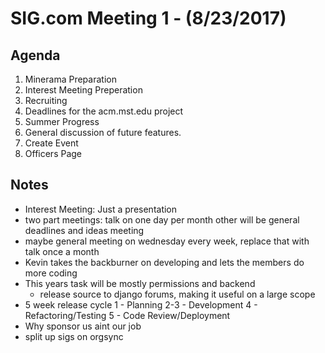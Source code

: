# SIG.com Meeting 1 - (8/23/2017)
## Agenda
1. Minerama Preparation
2. Interest Meeting Preperation
3. Recruiting
4. Deadlines for the acm.mst.edu project
5. Summer Progress
6. General discussion of future features.
7. Create Event
8. Officers Page
## Notes
  - Interest Meeting: Just a presentation
  - two part meetings: talk on one day per month other will be general deadlines and ideas meeting
  - maybe general meeting on wednesday every week, replace that with talk once a month
  - Kevin takes the backburner on developing and lets the members do more coding
  - This years task will be mostly permissions and backend
    - release source to django forums, making it useful on a large scope
  - 5 week release cycle
    1 - Planning
    2-3 - Development
    4 - Refactoring/Testing
    5 - Code Review/Deployment
  - Why sponsor us aint our job
  - split up sigs on orgsync
